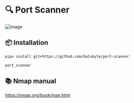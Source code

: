 # 🔍 Port Scanner
![image](https://github.com/user-attachments/assets/18103bfb-b3e9-4aa1-b4a9-c237790110d2)

## 📦 Installation
```bash
pipx install git+https://github.com/batubyte/port-scanner
```
```bash
port_scanner
```

## 📚 Nmap manual
https://nmap.org/book/man.html

